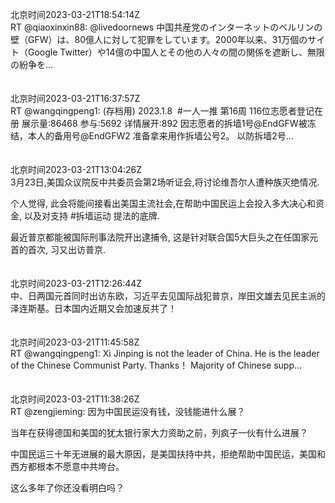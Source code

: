 北京时间2023-03-21T18:54:14Z<br>RT @qiaoxinxin88: @livedoornews 中国共産党のインターネットのベルリンの壁（GFW）は、80億人に対して犯罪をしています。2000年以来、31万個のサイト（Google Twitter）や14億の中国人とその他の人々の間の関係を遮断し、無限の紛争を…<br><br><br>北京时间2023-03-21T16:37:57Z<br>RT @wangqingpeng1: (存档用)
2023.1.8  #一人一推 第16周 116位志愿者登记在册
展示量:86468
参与:5692
详情展开:892
因志愿者的拆墙1号@EndGFW被冻结，本人的备用号@EndGFW2 准备拿来用作拆墙公号2。
以防拆墙2号…<br><br><br>北京时间2023-03-21T13:04:26Z<br>3月23日,美国众议院反中共委员会第2场听证会,将讨论维吾尔人遭种族灭绝情况.

个人觉得, 此会将能间接看出美国主流社会,在帮助中国民运上会投入多大决心和资金, 以及对支持 #拆墙运动 提法的底牌.

最近普京都能被国际刑事法院开出逮捕令, 这是针对联合国5大巨头之在任国家元首的首次, 习又出访普京.<br><br><br>北京时间2023-03-21T12:26:44Z<br>中、日两国元首同时出访东欧，习近平去见国际战犯普京，岸田文雄去见民主派的泽连斯基。日本国内近期又会加速反共了！<br><br><br>北京时间2023-03-21T11:45:58Z<br>RT @wangqingpeng1: Xi Jinping is not the leader of China.
He is the leader of the Chinese Communist Party. Thanks！
Majority of Chinese supp…<br><br><br>北京时间2023-03-21T11:38:26Z<br>RT @zengjieming: 因为中国民运没有钱，没钱能进什么展？

当年在获得德国和美国的犹太银行家大力资助之前，列疯子一伙有什么进展？

中国民运三十年无进展的最大原因，是美国扶持中共，拒绝帮助中国民运，美国和西方都根本不愿意中共垮台。

这么多年了你还没看明白吗？<br><br><br>